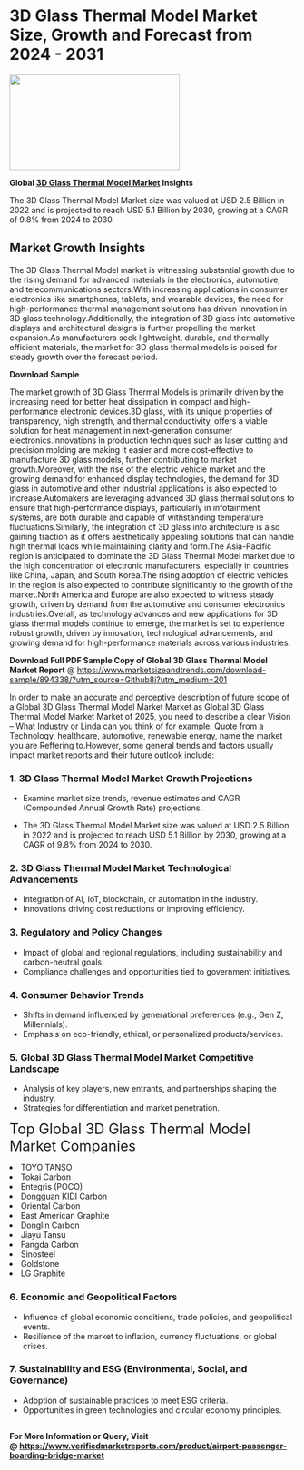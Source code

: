 <H1>3D Glass Thermal Model Market Size, Growth and Forecast from 2024 - 2031</H1><img class="aligncenter size-medium wp-image-584254" src="https://thirdeyenews.in/wp-content/uploads/2024/09/Global-Market-Research-300x168.jpeg" alt="" width="300" height="168" /><p><strong>Global&nbsp;<a href="https://www.marketsizeandtrends.com/download-sample/894338/?utm_source=Github8j?utm_medium=201">3D Glass Thermal Model Market</a> Insights</strong></p><p>The 3D Glass Thermal Model Market size was valued at USD 2.5 Billion in 2022 and is projected to reach USD 5.1 Billion by 2030, growing at a CAGR of 9.8% from 2024 to 2030.</p><p><h2>Market Growth Insights</h2> <p>The 3D Glass Thermal Model market is witnessing substantial growth due to the rising demand for advanced materials in the electronics, automotive, and telecommunications sectors.With increasing applications in consumer electronics like smartphones, tablets, and wearable devices, the need for high-performance thermal management solutions has driven innovation in 3D glass technology.Additionally, the integration of 3D glass into automotive displays and architectural designs is further propelling the market expansion.As manufacturers seek lightweight, durable, and thermally efficient materials, the market for 3D glass thermal models is poised for steady growth over the forecast period.</p> <p><strong>Download Sample</strong></p> <p>The market growth of 3D Glass Thermal Models is primarily driven by the increasing need for better heat dissipation in compact and high-performance electronic devices.3D glass, with its unique properties of transparency, high strength, and thermal conductivity, offers a viable solution for heat management in next-generation consumer electronics.Innovations in production techniques such as laser cutting and precision molding are making it easier and more cost-effective to manufacture 3D glass models, further contributing to market growth.Moreover, with the rise of the electric vehicle market and the growing demand for enhanced display technologies, the demand for 3D glass in automotive and other industrial applications is also expected to increase.Automakers are leveraging advanced 3D glass thermal solutions to ensure that high-performance displays, particularly in infotainment systems, are both durable and capable of withstanding temperature fluctuations.Similarly, the integration of 3D glass into architecture is also gaining traction as it offers aesthetically appealing solutions that can handle high thermal loads while maintaining clarity and form.The Asia-Pacific region is anticipated to dominate the 3D Glass Thermal Model market due to the high concentration of electronic manufacturers, especially in countries like China, Japan, and South Korea.The rising adoption of electric vehicles in the region is also expected to contribute significantly to the growth of the market.North America and Europe are also expected to witness steady growth, driven by demand from the automotive and consumer electronics industries.Overall, as technology advances and new applications for 3D glass thermal models continue to emerge, the market is set to experience robust growth, driven by innovation, technological advancements, and growing demand for high-performance materials across various industries.<p><span class=""><strong>Download Full PDF Sample Copy of Global 3D Glass Thermal Model Market Report</strong> @ <a href="https://www.marketsizeandtrends.com/download-sample/894338/?utm_source=Github8j?utm_medium=201" target="_blank">https://www.marketsizeandtrends.com/download-sample/894338/?utm_source=Github8j?utm_medium=201</a></span></p><p>In order to make an accurate and perceptive description of future scope of a Global&nbsp;3D Glass Thermal Model Market Market as Global&nbsp;3D Glass Thermal Model Market Market of 2025, you need to describe a clear Vision &ndash; What Industry or Linda can you think of for example: Quote from a Technology, healthcare, automotive, renewable energy, name the market you are Reffering to.However, some general trends and factors usually impact market reports and their future outlook include:</p><h3>1.&nbsp;<strong>3D Glass Thermal Model Market Growth Projections</strong></h3><ul><li>Examine market size trends, revenue estimates and CAGR (Compounded Annual Growth Rate) projections.</li><li><p>The 3D Glass Thermal Model Market size was valued at USD 2.5 Billion in 2022 and is projected to reach USD 5.1 Billion by 2030, growing at a CAGR of 9.8% from 2024 to 2030.</p></li></ul><h3>2.&nbsp;<strong>3D Glass Thermal Model Market Technological Advancements</strong></h3><ul><li>Integration of AI, IoT, blockchain, or automation in the industry.</li><li>Innovations driving cost reductions or improving efficiency.</li></ul><h3>3.&nbsp;<strong>Regulatory and Policy Changes</strong></h3><ul><li>Impact of global and regional regulations, including sustainability and carbon-neutral goals.</li><li>Compliance challenges and opportunities tied to government initiatives.</li></ul><h3>4.&nbsp;<strong>Consumer Behavior Trends</strong></h3><ul><li>Shifts in demand influenced by generational preferences (e.g., Gen Z, Millennials).</li><li>Emphasis on eco-friendly, ethical, or personalized products/services.</li></ul><h3>5.&nbsp;<strong>Global 3D Glass Thermal Model Market Competitive Landscape</strong></h3><ul><li>Analysis of key players, new entrants, and partnerships shaping the industry.</li><li>Strategies for differentiation and market penetration.</li></ul><p data-pm-slice="1 1 []"><span style="color: inherit; font-family: inherit; font-size: 25px;">Top Global 3D Glass Thermal Model Market Companies</span></p><div class="" data-test-id=""><p><li>TOYO TANSO</li><li> Tokai Carbon</li><li> Entegris (POCO)</li><li> Dongguan KIDI Carbon</li><li> Oriental Carbon</li><li> East American Graphite</li><li> Donglin Carbon</li><li> Jiayu Tansu</li><li> Fangda Carbon</li><li> Sinosteel</li><li> Goldstone</li><li> LG Graphite</li></p></div><h3>6.&nbsp;<strong>Economic and Geopolitical Factors</strong></h3><ul><li>Influence of global economic conditions, trade policies, and geopolitical events.</li><li>Resilience of the market to inflation, currency fluctuations, or global crises.</li></ul><h3>7.&nbsp;<strong>Sustainability and ESG (Environmental, Social, and Governance)</strong></h3><ul><li>Adoption of sustainable practices to meet ESG criteria.</li><li>Opportunities in green technologies and circular economy principles.</li></ul><h2><strong style="font-size: 14px;">For More Information or Query, Visit @&nbsp;</strong><a style="background-color: #ffffff; font-size: 14px;" href="https://www.marketsizeandtrends.com/report/3d-glass-thermal-model-market/" target="_blank">https://www.verifiedmarketreports.com/product/airport-passenger-boarding-bridge-market</a></h2>